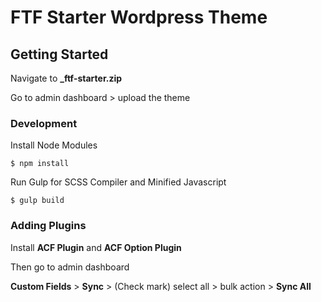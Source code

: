 # FTF Starter Wordpress Theme

## Getting Started

Navigate to **_ftf-starter.zip**

Go to admin dashboard > upload the theme


### Development

Install Node Modules

```
$ npm install
```

Run Gulp for SCSS Compiler and Minified Javascript

```
$ gulp build
```

### Adding Plugins

Install **ACF Plugin** and **ACF Option Plugin**

Then go to admin dashboard

**Custom Fields** > **Sync** > (Check mark) select all > bulk action > **Sync All**